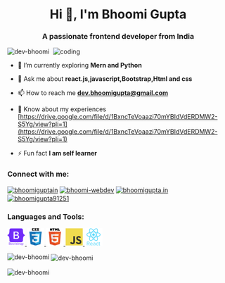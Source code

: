 <h1 align="center">Hi 👋, I'm Bhoomi Gupta</h1>
<h3 align="center">A passionate frontend developer from India</h3>
<img align="right" alt="coding" width="400" src:"![image](https://github.com/user-attachments/assets/2517a36b-3c6a-4019-8c86-08585bcd048d)
">
<p align="left"> <img src="https://komarev.com/ghpvc/?username=dev-bhoomi&label=Profile%20views&color=0e75b6&style=flat" alt="dev-bhoomi" /> </p>

- 🌱 I’m currently exploring **Mern and Python**

- 💬 Ask me about **react.js,javascript,Bootstrap,Html and css**

- 📫 How to reach me **dev.bhoomigupta@gmail.com**

- 📄 Know about my experiences [https://drive.google.com/file/d/1BxncTeVoaazi70mYBIdVdERDMW2-S5Yg/view?pli=1](https://drive.google.com/file/d/1BxncTeVoaazi70mYBIdVdERDMW2-S5Yg/view?pli=1)

- ⚡ Fun fact **I am self learner**

<h3 align="left">Connect with me:</h3>
<p align="left">
<a href="https://twitter.com/bhoomiguptain" target="blank"><img align="center" src="https://raw.githubusercontent.com/rahuldkjain/github-profile-readme-generator/master/src/images/icons/Social/twitter.svg" alt="bhoomiguptain" height="30" width="40" /></a>
<a href="https://linkedin.com/in/bhoomi-webdev" target="blank"><img align="center" src="https://raw.githubusercontent.com/rahuldkjain/github-profile-readme-generator/master/src/images/icons/Social/linked-in-alt.svg" alt="bhoomi-webdev" height="30" width="40" /></a>
<a href="https://medium.com/bhoomigupta.in" target="blank"><img align="center" src="https://raw.githubusercontent.com/rahuldkjain/github-profile-readme-generator/master/src/images/icons/Social/medium.svg" alt="bhoomigupta.in" height="30" width="40" /></a>
<a href="https://www.hackerrank.com/bhoomigupta91251" target="blank"><img align="center" src="https://raw.githubusercontent.com/rahuldkjain/github-profile-readme-generator/master/src/images/icons/Social/hackerrank.svg" alt="bhoomigupta91251" height="30" width="40" /></a>
</p>

<h3 align="left">Languages and Tools:</h3>
<p align="left"> <a href="https://getbootstrap.com" target="_blank" rel="noreferrer"> <img src="https://raw.githubusercontent.com/devicons/devicon/master/icons/bootstrap/bootstrap-plain-wordmark.svg" alt="bootstrap" width="40" height="40"/> </a> <a href="https://www.w3schools.com/css/" target="_blank" rel="noreferrer"> <img src="https://raw.githubusercontent.com/devicons/devicon/master/icons/css3/css3-original-wordmark.svg" alt="css3" width="40" height="40"/> </a> <a href="https://www.w3.org/html/" target="_blank" rel="noreferrer"> <img src="https://raw.githubusercontent.com/devicons/devicon/master/icons/html5/html5-original-wordmark.svg" alt="html5" width="40" height="40"/> </a> <a href="https://developer.mozilla.org/en-US/docs/Web/JavaScript" target="_blank" rel="noreferrer"> <img src="https://raw.githubusercontent.com/devicons/devicon/master/icons/javascript/javascript-original.svg" alt="javascript" width="40" height="40"/> </a> <a href="https://reactjs.org/" target="_blank" rel="noreferrer"> <img src="https://raw.githubusercontent.com/devicons/devicon/master/icons/react/react-original-wordmark.svg" alt="react" width="40" height="40"/> </a> </p>

<p><img align="left" src="https://github-readme-stats.vercel.app/api/top-langs?username=dev-bhoomi&show_icons=true&locale=en&layout=compact" alt="dev-bhoomi" /></p>

<p>&nbsp;<img align="center" src="https://github-readme-stats.vercel.app/api?username=dev-bhoomi&show_icons=true&locale=en" alt="dev-bhoomi" /></p>

<p><img align="center" src="https://github-readme-streak-stats.herokuapp.com/?user=dev-bhoomi&" alt="dev-bhoomi" /></p>
